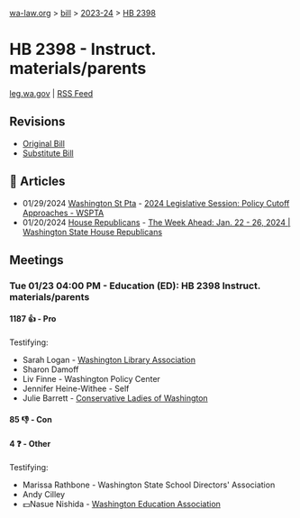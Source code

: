 [wa-law.org](/) > [bill](/bill/) > [2023-24](/bill/2023-24/) > [HB 2398](/bill/2023-24/hb/2398/)

# HB 2398 - Instruct. materials/parents
[leg.wa.gov](https://app.leg.wa.gov/billsummary?BillNumber=2398&Year=2023&Initiative=false) | [RSS Feed](./rss.xml)

## Revisions
* [Original Bill](1/)
* [Substitute Bill](S/)

## 📰 Articles
* 01/29/2024 [Washington St Pta](/org/washington_st_pta/) - [2024 Legislative Session: Policy Cutoff Approaches - WSPTA](https://www.wastatepta.org/policy-cutoff-approaches/#:~:text=HB%202398)
* 01/20/2024 [House Republicans](/org/house_republicans/) - [The Week Ahead: Jan. 22 - 26, 2024 | Washington State House Republicans](http://houserepublicans.wa.gov/week/the-week-ahead-jan-22-26-2024/#:~:text=HB%202398)

## Meetings
### Tue 01/23 04:00 PM - Education (ED): HB 2398 Instruct. materials/parents
#### 1187 👍 - Pro
Testifying:
* Sarah Logan - [Washington Library Association](/org/washington_library_association/)
* Sharon Damoff
* Liv Finne - Washington Policy Center
* Jennifer Heine-Withee - Self
* Julie Barrett - [Conservative Ladies of Washington](/org/conservative_ladies_of_washington/)

#### 85 👎 - Con

#### 4 ❓ - Other
Testifying:
* Marissa Rathbone - Washington State School Directors' Association
* Andy Cilley
* 💵Nasue Nishida - [Washington Education Association](/org/washington_education_association/)
